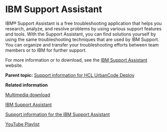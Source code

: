 # IBM Support Assistant

IBM® Support Assistant is a free troubleshooting application that helps you research, analyze, and resolve problems by using various support features and tools. With the Support Assistant, you can find solutions yourself by using the same troubleshooting techniques that are used by IBM Support. You can organize and transfer your troubleshooting efforts between team members or to IBM for further support.

For more information or to download, see the [IBM Support Assistant](http://www.ibm.com/software/support/isa/) website.

**Parent topic:** [Support information for HCL UrbanCode Deploy](../topics/c_latest_technote_ucd.md)

**Related information**  


[Multimedia download](http://public.dhe.ibm.com/software/rationalsdp/documentation/multimedia/cross-product/isa_overview.mp4)

[IBM Support Assistant](http://www.ibm.com/software/support/isa/)

[Support information for the IBM Support Assistant](http://www.ibm.com/software/awdtools/isa/support/)

[YouTube Playlist](https://www.youtube.com/watch?v=9tWgArj1f5E&list=PLmooy53GkKpmoIUDX6k67X3WyPV43SyUC)

